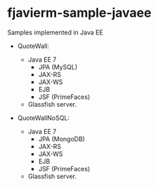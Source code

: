 fjavierm-sample-javaee
======================

Samples implemented in Java EE
- QuoteWall:
  - Java EE 7
    - JPA (MySQL)
    - JAX-RS
    - JAX-WS
    - EJB
    - JSF (PrimeFaces)
  - Glassfish server.

- QuoteWallNoSQL:
  - Java EE 7
    - JPA (MongoDB)
    - JAX-RS
    - JAX-WS
    - EJB
    - JSF (PrimeFaces)
  - Glassfish server.
